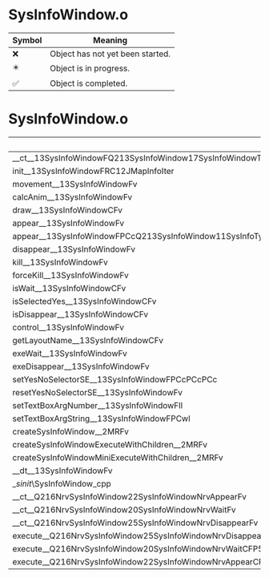# SysInfoWindow.o
| Symbol | Meaning 
| ------------- | ------------- 
| :x: | Object has not yet been started. 
| :eight_pointed_black_star: | Object is in progress. 
| :white_check_mark: | Object is completed. 


# SysInfoWindow.o
| Symbol | Decompiled? |
| ------------- | ------------- |
| __ct__13SysInfoWindowFQ213SysInfoWindow17SysInfoWindowTypeQ213SysInfoWindow18SysInfoExecuteType | :x: |
| init__13SysInfoWindowFRC12JMapInfoIter | :x: |
| movement__13SysInfoWindowFv | :x: |
| calcAnim__13SysInfoWindowFv | :x: |
| draw__13SysInfoWindowCFv | :x: |
| appear__13SysInfoWindowFv | :x: |
| appear__13SysInfoWindowFPCcQ213SysInfoWindow11SysInfoTypeQ213SysInfoWindow14SysInfoTextPosQ213SysInfoWindow18SysInfoMessageType | :x: |
| disappear__13SysInfoWindowFv | :x: |
| kill__13SysInfoWindowFv | :x: |
| forceKill__13SysInfoWindowFv | :x: |
| isWait__13SysInfoWindowCFv | :x: |
| isSelectedYes__13SysInfoWindowCFv | :x: |
| isDisappear__13SysInfoWindowCFv | :x: |
| control__13SysInfoWindowFv | :x: |
| getLayoutName__13SysInfoWindowCFv | :x: |
| exeWait__13SysInfoWindowFv | :x: |
| exeDisappear__13SysInfoWindowFv | :x: |
| setYesNoSelectorSE__13SysInfoWindowFPCcPCcPCc | :x: |
| resetYesNoSelectorSE__13SysInfoWindowFv | :x: |
| setTextBoxArgNumber__13SysInfoWindowFll | :x: |
| setTextBoxArgString__13SysInfoWindowFPCwl | :x: |
| createSysInfoWindow__2MRFv | :x: |
| createSysInfoWindowExecuteWithChildren__2MRFv | :x: |
| createSysInfoWindowMiniExecuteWithChildren__2MRFv | :x: |
| __dt__13SysInfoWindowFv | :x: |
| __sinit_\SysInfoWindow_cpp | :x: |
| __ct__Q216NrvSysInfoWindow22SysInfoWindowNrvAppearFv | :x: |
| __ct__Q216NrvSysInfoWindow20SysInfoWindowNrvWaitFv | :x: |
| __ct__Q216NrvSysInfoWindow25SysInfoWindowNrvDisappearFv | :x: |
| execute__Q216NrvSysInfoWindow25SysInfoWindowNrvDisappearCFP5Spine | :x: |
| execute__Q216NrvSysInfoWindow20SysInfoWindowNrvWaitCFP5Spine | :x: |
| execute__Q216NrvSysInfoWindow22SysInfoWindowNrvAppearCFP5Spine | :x: |
